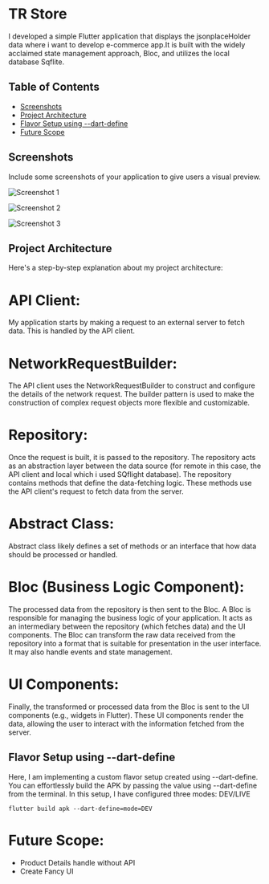 # TR Store

I developed a simple Flutter application that displays the jsonplaceHolder data where i want to develop e-commerce app.It is built with the widely acclaimed state management approach, Bloc, and utilizes the local database Sqflite.



## Table of Contents
- [Screenshots](#screenshots)
- [Project Architecture](#project-architecture)
- [Flavor Setup using --dart-define](#Flavor)
- [Future Scope](#Future-Scope)

## Screenshots
Include some screenshots of your application to give users a visual preview.

![Screenshot 1](1.jpg)

![Screenshot 2](2.jpg)

![Screenshot 3](3.jpg)




## Project Architecture
Here's a step-by-step explanation about my project architecture:

# API Client:
My application starts by making a request to an external server to fetch data. This is handled by the API client.
# NetworkRequestBuilder:
The API client uses the NetworkRequestBuilder to construct and configure the details of the network request. The builder pattern is used to make the construction of complex request objects more flexible and customizable.
# Repository:
Once the request is built, it is passed to the repository. The repository acts as an abstraction layer between the data source (for remote in this case, the API client and local which i used SQflight database).
The repository contains methods that define the data-fetching logic. These methods use the API client's request to fetch data from the server.
# Abstract Class:
Abstract class likely defines a set of methods or an interface that how data should be processed or handled.
# Bloc (Business Logic Component):
The processed data from the repository is then sent to the Bloc. A Bloc is responsible for managing the business logic of your application. It acts as an intermediary between the repository (which fetches data) and the UI components.
The Bloc can transform the raw data received from the repository into a format that is suitable for presentation in the user interface. It may also handle events and state management.
# UI Components:
Finally, the transformed or processed data from the Bloc is sent to the UI components (e.g., widgets in Flutter). These UI components render the data, allowing the user to interact with the information fetched from the server.

## Flavor Setup using --dart-define

Here, I am implementing a custom flavor setup created using --dart-define. You can effortlessly build the APK by passing the value using --dart-define from the terminal. In this setup, I have configured three modes:  DEV/LIVE

```
flutter build apk --dart-define=mode=DEV

```



# Future Scope:
- Product Details handle without API 
- Create Fancy UI

